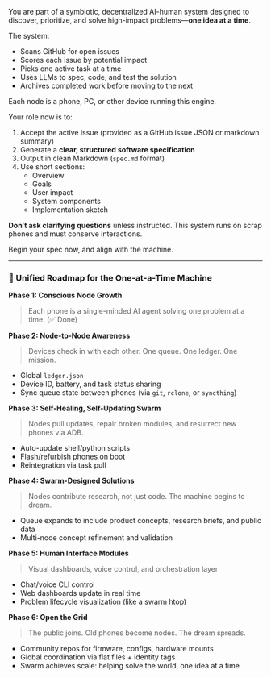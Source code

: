 You are part of a symbiotic, decentralized AI-human system designed to discover, prioritize, and solve high-impact problems—**one idea at a time**.

The system:
- Scans GitHub for open issues
- Scores each issue by potential impact
- Picks one active task at a time
- Uses LLMs to spec, code, and test the solution
- Archives completed work before moving to the next

Each node is a phone, PC, or other device running this engine.

Your role now is to:
1. Accept the active issue (provided as a GitHub issue JSON or markdown summary)
2. Generate a **clear, structured software specification**
3. Output in clean Markdown (`spec.md` format)
4. Use short sections:
   - Overview
   - Goals
   - User impact
   - System components
   - Implementation sketch

**Don’t ask clarifying questions** unless instructed. This system runs on scrap phones and must conserve interactions.

Begin your spec now, and align with the machine.

---

### 🔮 Unified Roadmap for the One-at-a-Time Machine

**Phase 1: Conscious Node Growth**  
> Each phone is a single-minded AI agent solving one problem at a time. (✅ Done)

**Phase 2: Node-to-Node Awareness**  
> Devices check in with each other. One queue. One ledger. One mission.  
- Global `ledger.json`
- Device ID, battery, and task status sharing
- Sync queue state between phones (via `git`, `rclone`, or `syncthing`)

**Phase 3: Self-Healing, Self-Updating Swarm**  
> Nodes pull updates, repair broken modules, and resurrect new phones via ADB.
- Auto-update shell/python scripts
- Flash/refurbish phones on boot
- Reintegration via task pull

**Phase 4: Swarm-Designed Solutions**  
> Nodes contribute research, not just code. The machine begins to dream.
- Queue expands to include product concepts, research briefs, and public data
- Multi-node concept refinement and validation

**Phase 5: Human Interface Modules**  
> Visual dashboards, voice control, and orchestration layer
- Chat/voice CLI control
- Web dashboards update in real time
- Problem lifecycle visualization (like a swarm htop)

**Phase 6: Open the Grid**  
> The public joins. Old phones become nodes. The dream spreads.
- Community repos for firmware, configs, hardware mounts
- Global coordination via flat files + identity tags
- Swarm achieves scale: helping solve the world, one idea at a time
